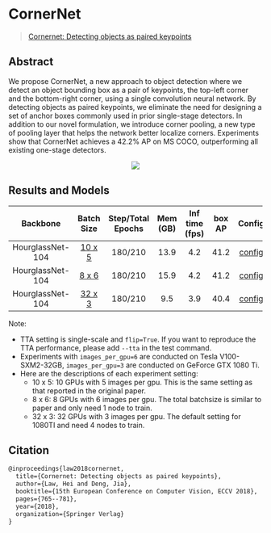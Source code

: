 # CornerNet

> [Cornernet: Detecting objects as paired keypoints](https://arxiv.org/abs/1808.01244)

<!-- [ALGORITHM] -->

## Abstract

We propose CornerNet, a new approach to object detection where we detect an object bounding box as a pair of keypoints, the top-left corner and the bottom-right corner, using a single convolution neural network. By detecting objects as paired keypoints, we eliminate the need for designing a set of anchor boxes commonly used in prior single-stage detectors. In addition to our novel formulation, we introduce corner pooling, a new type of pooling layer that helps the network better localize corners. Experiments show that CornerNet achieves a 42.2% AP on MS COCO, outperforming all existing one-stage detectors.

<div align=center>
<img src="https://user-images.githubusercontent.com/40661020/143876061-4de20768-c812-4b97-b089-944d8db91ca2.png"/>
</div>

## Results and Models

|     Backbone     |                              Batch Size                              | Step/Total Epochs | Mem (GB) | Inf time (fps) | box AP |                                Config                                |                                                                                                                                                                                     Download                                                                                                                                                                                     |
| :--------------: | :------------------------------------------------------------------: | :---------------: | :------: | :------------: | :----: | :------------------------------------------------------------------: | :------------------------------------------------------------------------------------------------------------------------------------------------------------------------------------------------------------------------------------------------------------------------------------------------------------------------------------------------------------------------------: |
| HourglassNet-104 | [10 x 5](./cornernet_hourglass104_10xb5-crop511-210e-mstest_coco.py) |      180/210      |   13.9   |      4.2       |  41.2  | [config](./cornernet_hourglass104_10xb5-crop511-210e-mstest_coco.py) | [model](https://download.openmmlab.com/mmdetection/v2.0/cornernet/cornernet_hourglass104_mstest_10x5_210e_coco/cornernet_hourglass104_mstest_10x5_210e_coco_20200824_185720-5fefbf1c.pth) \| [log](https://download.openmmlab.com/mmdetection/v2.0/cornernet/cornernet_hourglass104_mstest_10x5_210e_coco/cornernet_hourglass104_mstest_10x5_210e_coco_20200824_185720.log.json) |
| HourglassNet-104 |      [8 x 6](./cornernet_hourglass104_8xb6-210e-mstest_coco.py)      |      180/210      |   15.9   |      4.2       |  41.2  |     [config](./cornernet_hourglass104_8xb6-210e-mstest_coco.py)      |   [model](https://download.openmmlab.com/mmdetection/v2.0/cornernet/cornernet_hourglass104_mstest_8x6_210e_coco/cornernet_hourglass104_mstest_8x6_210e_coco_20200825_150618-79b44c30.pth) \| [log](https://download.openmmlab.com/mmdetection/v2.0/cornernet/cornernet_hourglass104_mstest_8x6_210e_coco/cornernet_hourglass104_mstest_8x6_210e_coco_20200825_150618.log.json)   |
| HourglassNet-104 |     [32 x 3](./cornernet_hourglass104_32xb3-210e-mstest_coco.py)     |      180/210      |   9.5    |      3.9       |  40.4  |     [config](./cornernet_hourglass104_32xb3-210e-mstest_coco.py)     | [model](https://download.openmmlab.com/mmdetection/v2.0/cornernet/cornernet_hourglass104_mstest_32x3_210e_coco/cornernet_hourglass104_mstest_32x3_210e_coco_20200819_203110-1efaea91.pth) \| [log](https://download.openmmlab.com/mmdetection/v2.0/cornernet/cornernet_hourglass104_mstest_32x3_210e_coco/cornernet_hourglass104_mstest_32x3_210e_coco_20200819_203110.log.json) |

Note:

- TTA setting is single-scale and `flip=True`. If you want to reproduce the TTA performance, please add `--tta` in the test command.
- Experiments with `images_per_gpu=6` are conducted on Tesla V100-SXM2-32GB, `images_per_gpu=3` are conducted on GeForce GTX 1080 Ti.
- Here are the descriptions of each experiment setting:
  - 10 x 5: 10 GPUs with 5 images per gpu. This is the same setting as that reported in the original paper.
  - 8 x 6: 8 GPUs with 6 images per gpu. The total batchsize is similar to paper and only need 1 node to train.
  - 32 x 3: 32 GPUs with 3 images per gpu. The default setting for 1080TI and need 4 nodes to train.

## Citation

```latex
@inproceedings{law2018cornernet,
  title={Cornernet: Detecting objects as paired keypoints},
  author={Law, Hei and Deng, Jia},
  booktitle={15th European Conference on Computer Vision, ECCV 2018},
  pages={765--781},
  year={2018},
  organization={Springer Verlag}
}
```
